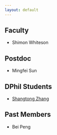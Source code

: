 ```yaml
---
layout: default
---
```


## Faculty 
* Shimon Whiteson  

## Postdoc
* Mingfei Sun

## DPhil Students
* [Shangtong Zhang](https://shangtongzhang.github.io)

## Past Members
* Bei Peng